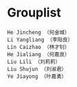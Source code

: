 # Grouplist

	He Jincheng （何金城）
	Li Yangliang （李阳良）
	Lin Caizhao （林才钊）
	He Jialiang （何嘉良）
	Liu Lili （刘莉莉）
	Liu Shujun （刘淑君）
	Ye Jiayong （叶嘉勇）